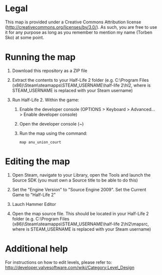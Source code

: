 # Legal

This map is provided under a Creative Commons Attribution license (http://creativecommons.org/licenses/by/3.0/). As such, you are free to use it for any purpose as long as you remember to mention my name (Torben Sko) at some point.


# Running the map

1. Download this repository as a ZIP file

2. Extract the contents to your Half-Life 2 folder (e.g. C:\Program Files (x86)\Steam\steamapps\STEAM_USERNAME\half-life 2\hl2, where is STEAM_USERNAME is replaced with your Steam username)

3. Run Half-Life 2. Within the game:
	
	1.	Enable the developer console (OPTIONS > Keyboard > Advanced... > Enable developer console)
	2.	Open the developer console (~)
	3.	Run the map using the command:

			map anu_union_court


# Editing the map

1.	Open Steam, navigate to your Library, open the Tools and launch the Source SDK (you must own a Source title to be able to do this)

2.	Set the "Engine Version" to "Source Engine 2009". Set the Current Game to "Half-Life 2"

3.	Lauch Hammer Editor

4.	Open the map source file. This should be located in your Half-Life 2 folder (e.g. C:\Program Files (x86)\Steam\steamapps\STEAM_USERNAME\half-life 2\hl2\mapsrc, where is STEAM_USERNAME is replaced with your Steam username)


# Additional help

For instructions on how to edit levels, please refer to: http://developer.valvesoftware.com/wiki/Category:Level_Design
